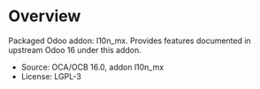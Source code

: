 # Overview

Packaged Odoo addon: l10n_mx. Provides features documented in upstream Odoo 16 under this addon.

- Source: OCA/OCB 16.0, addon l10n_mx
- License: LGPL-3
